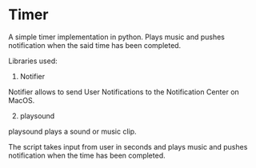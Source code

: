 # Timer
A simple timer implementation in python. Plays music and pushes notification when the said time has been completed.

Libraries used:
1. Notifier

Notifier allows to send User Notifications to the Notification Center on MacOS.

2. playsound

playsound plays a sound or music clip.

The script takes input from user in seconds and plays music and pushes notification when the time has been completed.



